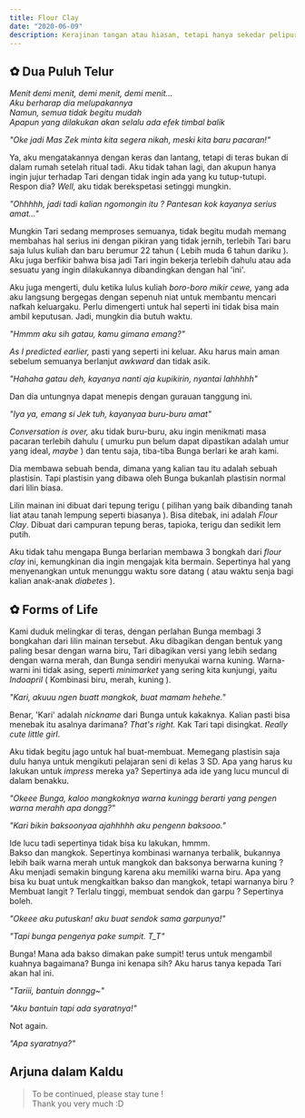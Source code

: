 ```yaml
---
title: Flour Clay
date: "2020-06-09"
description: Kerajinan tangan atau hiasan, tetapi hanya sekedar pelipur lara.
---
```


## ✿ Dua Puluh Telur

*Menit demi menit, demi menit, demi menit...  
Aku berharap dia melupakannya  
Namun, semua tidak begitu mudah  
Apapun yang dilakukan akan selalu ada efek timbal balik*

*"Oke jadi Mas Zek minta kita segera nikah, meski kita baru pacaran!"*

Ya, aku mengatakannya dengan keras dan lantang, tetapi di teras bukan di dalam
rumah setelah ritual tadi. Aku tidak tahan lagi, dan akupun hanya ingin jujur
terhadap Tari dengan tidak ingin ada yang ku tutup-tutupi. Respon dia? *Well,*
aku tidak berekspetasi setinggi mungkin.

*"Ohhhhh, jadi tadi kalian ngomongin itu ? Pantesan kok kayanya serius amat..."*

Mungkin Tari sedang memproses semuanya, tidak begitu mudah memang membahas hal
serius ini dengan pikiran yang tidak jernih, terlebih Tari baru saja lulus
kuliah dan baru berumur 22 tahun ( Lebih muda 6 tahun dariku ). Aku juga
berfikir bahwa bisa jadi Tari ingin bekerja terlebih dahulu atau ada sesuatu
yang ingin dilakukannya dibandingkan dengan hal 'ini'.

Aku juga mengerti, dulu ketika lulus kuliah *boro-boro mikir cewe,* yang ada aku
langsung bergegas dengan sepenuh niat untuk membantu mencari nafkah keluargaku.
Perlu dimengerti untuk hal seperti ini tidak bisa main ambil keputusan. Jadi,
mungkin dia butuh waktu.

*"Hmmm aku sih gatau, kamu gimana emang?"*

*As I predicted earlier,* pasti yang seperti ini keluar. Aku harus main aman
sebelum semuanya berlanjut *awkward* dan tidak asik.

*"Hahaha gatau deh, kayanya nanti aja kupikirin, nyantai lahhhhh"*

Dan dia untungnya dapat menepis dengan gurauan tanggung ini.

*"Iya ya, emang si Jek tuh, kayanyaa buru-buru amat"*

*Conversation is over,* aku tidak buru-buru, aku ingin menikmati masa pacaran
terlebih dahulu ( umurku pun belum dapat dipastikan adalah umur yang ideal,
*maybe* ) dan tentu saja, tiba-tiba Bunga berlari ke arah kami.

Dia membawa sebuah benda, dimana yang kalian tau itu adalah sebuah plastisin.
Tapi plastisin yang dibawa oleh Bunga bukanlah plastisin normal dari lilin
biasa.

Lilin mainan ini dibuat dari tepung terigu ( pilihan yang baik dibanding tanah
liat atau tanah lempung seperti biasanya ). Bisa ditebak, ini adalah *Flour
Clay*. Dibuat dari campuran tepung beras, tapioka, terigu dan sedikit lem putih.

Aku tidak tahu mengapa Bunga berlarian membawa 3 bongkah dari *flour clay* ini,
kemungkinan dia ingin mengajak kita bermain. Sepertinya hal yang menyenangkan
untuk menunggu waktu sore datang ( atau waktu senja bagi kalian anak-anak
*diabetes* ).

## ✿ Forms of Life

Kami duduk melingkar di teras, dengan perlahan Bunga membagi 3 bongkahan dari
lilin mainan tersebut. Aku dibagikan dengan bentuk yang paling besar dengan
warna biru, Tari dibagikan versi yang lebih sedang dengan warna merah, dan Bunga
sendiri menyukai warna kuning. Warna-warni ini tidak asing, seperti *minimarket*
yang sering kita kunjungi, yaitu *Indoapril* ( Kombinasi biru, merah, kuning ).

*"Kari, akuuu ngen buatt mangkok, buat mamam hehehe."*

Benar, 'Kari' adalah *nickname* dari Bunga untuk kakaknya. Kalian pasti bisa
menebak itu asalnya darimana? *That's right.* Kak Tari tapi disingkat. *Really
cute little girl*.

Aku tidak begitu jago untuk hal buat-membuat. Memegang plastisin saja dulu hanya
untuk mengikuti pelajaran seni di kelas 3 SD. Apa yang harus ku lakukan untuk
*impress* mereka ya? Sepertinya ada ide yang lucu muncul di dalam benakku.

*"Okeee Bunga, kaloo mangkoknya warna kuningg berarti yang pengen warna merahh
apa dongg?"*

*"Kari bikin baksoonyaa ajahhhhh aku pengenn baksooo."*

Ide lucu tadi sepertinya tidak bisa ku lakukan, hmmm.  
Bakso dan mangkok. Sepertinya kombinasi warnanya terbalik, bukannya lebih baik
warna merah untuk mangkok dan baksonya berwarna kuning ? Aku menjadi semakin
bingung karena aku memiliki warna biru. Apa yang bisa ku buat untuk mengkaitkan
bakso dan mangkok, tetapi warnanya biru ? Membuat langit ? Terlalu tinggi,
membuat sendok dan garpu ? Sepertinya boleh.

*"Okeee aku putuskan! aku buat sendok sama garpunya!"*

*"Tapi bunga pengenya pake sumpit. T_T"*

Bunga! Mana ada bakso dimakan pake sumpit! terus untuk mengambil kuahnya
bagaimana? Bunga ini kenapa sih? Aku harus tanya kepada Tari akan hal ini.

*"Tariii, bantuin donngg~"*

*"Aku bantuin tapi ada syaratnya!"*

Not again.

*"Apa syaratnya?"*

## Arjuna dalam Kaldu

> To be continued, please stay tune !   
> Thank you very much :D
